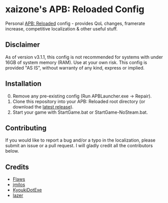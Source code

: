 # xaizone's APB: Reloaded Config
Personal [APB: Reloaded](https://store.steampowered.com/app/113400/APB_Reloaded/) config - provides QoL changes, framerate increase, competitive localization & other useful stuff.

## Disclaimer
As of version v3.1.1, this config is not recommended for systems with under 16GB of system memory (RAM). Use at your own risk. This config is provided "AS IS", without warranty of any kind, express or implied.

## Installation
0. Remove any pre-existing config (Run APBLauncher.exe -> Repair). 
1. Clone this repository into your APB: Reloaded root directory (or download the [latest release](https://github.com/xaizone/apb-reloaded/releases/latest)).
2. Start your game with StartGame.bat or StartGame-NoSteam.bat.

## Contributing
If you would like to report a bug and/or a typo in the localization, please submit an issue or a pull request. I will gladly credit all the contributors below.

## Credits
- [Flaws](https://www.twitch.tv/flvws)
- [jmilos](https://www.twitch.tv/jmilos)
- [KyoukiDotExe](https://www.twitch.tv/kyoukidotexe)
- [lazer](https://www.twitch.tv/iazer)